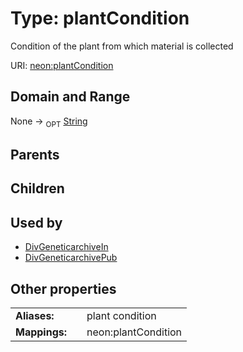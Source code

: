 
# Type: plantCondition


Condition of the plant from which material is collected

URI: [neon:plantCondition](https://data.neonscience.org/plantCondition)


## Domain and Range

None ->  <sub>OPT</sub> [String](types/String.md)

## Parents


## Children


## Used by

 * [DivGeneticarchiveIn](DivGeneticarchiveIn.md)
 * [DivGeneticarchivePub](DivGeneticarchivePub.md)

## Other properties

|  |  |  |
| --- | --- | --- |
| **Aliases:** | | plant condition |
| **Mappings:** | | neon:plantCondition |

